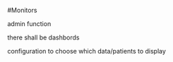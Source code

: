 #Monitors

admin function

there shall be dashbords

configuration to choose which data/patients to display
